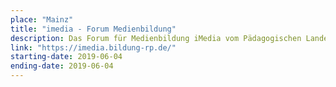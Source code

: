 ```yaml
---
place: "Mainz"
title: "imedia - Forum Medienbildung"
description: Das Forum für Medienbildung iMedia vom Pädagogischen Landesinstitut Rheinland-Pfalz richtet sich an Lehrkräfte aller Schularten und thematisiert, wie Medien zur Schul- und Unterrichtsentwicklung eingesetzt werden können. Wir zeigen als Aussteller im Foyer, wie die senseBox in den Unterricht integriert werden kann."
link: "https://imedia.bildung-rp.de/"
starting-date: 2019-06-04
ending-date: 2019-06-04
---
```

